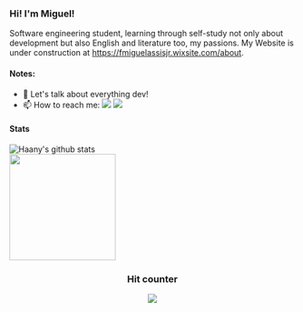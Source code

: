 ### Hi! I'm Miguel! 

Software engineering student, learning through self-study not only about development but also English and literature too, my passions. My Website is under construction at https://fmiguelassisjr.wixsite.com/about.
</p>

#### Notes:

- 💬 Let's talk about everything dev!
- 📫 How to reach me: <a href= "https://www.linkedin.com/in/fmiguelassisjr"><img src="https://img.icons8.com/material-outlined/1x/ffffff/linkedin.png"/></a> <a href= "mailto:francisco.miguel.assis@alumni.usp.br"><img src="https://img.icons8.com/material-outlined/1x/ffffff/new-post.png"/></a>

#### Stats

![Haany's github stats](https://github-readme-stats.vercel.app/api?username=fmiguelassisjr&show_icons=true&hide=[%22issues%22]&theme=dark)
<br> <img height="187em" src="https://github-readme-stats.vercel.app/api/top-langs/?username=fmiguelassisjr&layout=compact&langs_count=7&theme=maroongold&title_color=cc0000&text_color=ffffff&bg_color=000000&icon_color=990000"/>

<h3><p align="center">Hit counter</p>
<p align="center">
    <img alingn="center" src="https://profile-counter.glitch.me/fmiguelassisjr/count.svg"/>
